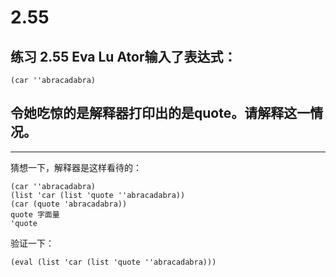 # 2.55

## 练习 2.55 Eva Lu Ator输入了表达式：

```eval-scheme
(car ''abracadabra)
```

## 令她吃惊的是解释器打印出的是quote。请解释这一情况。

---

猜想一下，解释器是这样看待的：

```
(car ''abracadabra)
(list 'car (list 'quote ''abracadabra))
(car (quote 'abracadabra))
quote 字面量
'quote
```

验证一下：

```eval-scheme
(eval (list 'car (list 'quote ''abracadabra)))
```